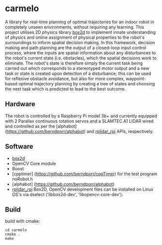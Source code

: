 # carmelo
 A library for real-time planning of optimal trajectories for an indoor robot in completely unseen environments, without requiring any learning. This project utilises 2D physics library [box2d](https://github.com/erincatto/box2d) to implement innate understanding of physics and online assignment of physical properties to the robot's surroundings to inform spatial decision making. In this framework, decision making and path planning are the output of a closed-loop input control process, where the inputs are spatial information about any disturbances to the robot's current state (i.e. obstacles), which the spatial decisions work to eliminate. The robot's state is therefore simply the current task being carried out which corresponds to a stereotyped motor output and a new task or state is created upon detection of a disturbance; this can be used for reflexive obstacle avoidance, but also for more complex, waypoint-based optimal trajectory planning by creating a tree of states and choosing the next task which is predicted to lead to the best outcome.
 
## Hardware

The robot is controlled by a Raspberry Pi model 3b+ and currently equipped with 2 Parallax continuous rotation servos and a SLAMTEC A1 LIDAR wired and controlled as per the [alphabot] (https://github.com/berndporr/alphabot) and [rplidar_rpi](https://github.com/berndporr/rplidar_rpi) APIs, respectively.
 
## Software 

- [box2d](https://github.com/erincatto/box2d)
- OpenCV Core module
- Boost
- [cpptimer] (https://github.com/berndporr/cppTimer) for the test program noRobot.h
- [alphabot] (https://github.com/berndporr/alphabot)
- [rplidar_rpi](https://github.com/berndporr/rplidar_rpi)
Box2D, OpenCV development files can be installed on Linux OS's via dselect ('libbox2d-dev', 'libopencv-core-dev').

## Build

build with cmake:
```
cd carmelo
cmake .
make
```


